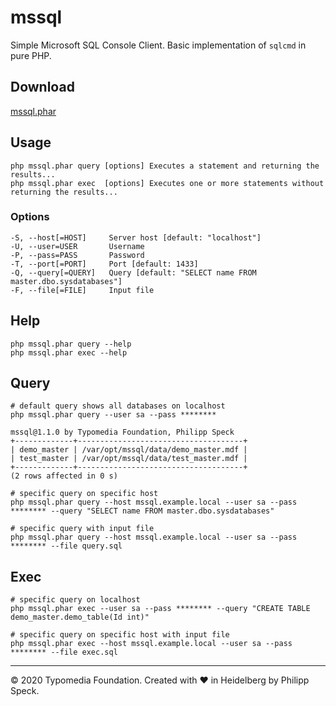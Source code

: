 # mssql

Simple Microsoft SQL Console Client. Basic implementation of `sqlcmd` in pure PHP.

## Download

[mssql.phar](https://github.com/typomedia/mssql/raw/master/dist/mssql.phar)

## Usage
    php mssql.phar query [options] Executes a statement and returning the results...
    php mssql.phar exec  [options] Executes one or more statements without returning the results...

### Options
    -S, --host[=HOST]     Server host [default: "localhost"]
    -U, --user=USER       Username
    -P, --pass=PASS       Password
    -T, --port[=PORT]     Port [default: 1433]
    -Q, --query[=QUERY]   Query [default: "SELECT name FROM master.dbo.sysdatabases"]
    -F, --file[=FILE]     Input file

## Help

    php mssql.phar query --help
    php mssql.phar exec --help

## Query
    
    # default query shows all databases on localhost
    php mssql.phar query --user sa --pass ********
    
    mssql@1.1.0 by Typomedia Foundation, Philipp Speck
    +-------------+-------------------------------------+
    | demo_master | /var/opt/mssql/data/demo_master.mdf |
    | test_master | /var/opt/mssql/data/test_master.mdf |
    +-------------+-------------------------------------+
    (2 rows affected in 0 s)

    # specific query on specific host
    php mssql.phar query --host mssql.example.local --user sa --pass ******** --query "SELECT name FROM master.dbo.sysdatabases"
    
    # specific query with input file
    php mssql.phar query --host mssql.example.local --user sa --pass ******** --file query.sql 
    
## Exec
    
    # specific query on localhost
    php mssql.phar exec --user sa --pass ******** --query "CREATE TABLE demo_master.demo_table(Id int)"
    
    # specific query on specific host with input file
    php mssql.phar exec --host mssql.example.local --user sa --pass ******** --file exec.sql

---
© 2020 Typomedia Foundation. Created with ♥ in Heidelberg by Philipp Speck.
